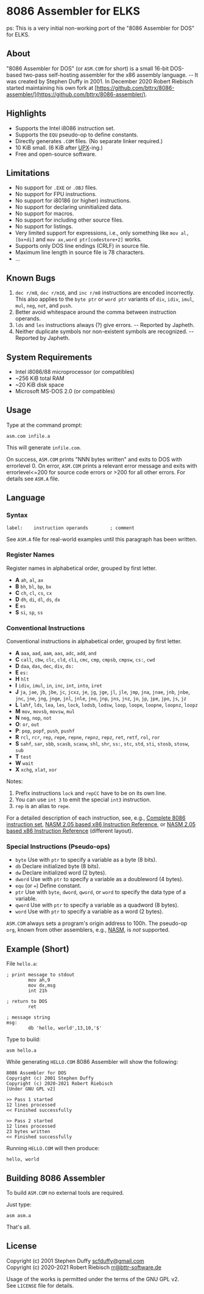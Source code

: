 # 8086 Assembler for ELKS

ps: This is a very initial non-working port of the "8086 Assembler for DOS" for ELKS.

## About

"8086 Assembler for DOS" (or `ASM.COM` for short) is a small 16-bit DOS-based
two-pass self-hosting assembler for the x86 assembly language. -- It was
created by Stephen Duffy in 2001. In December 2020 Robert Riebisch started
maintaining his own fork at
[https://github.com/bttrx/8086-assembler/](https://github.com/bttrx/8086-assembler/).

## Highlights

* Supports the Intel i8086 instruction set.
* Supports the `EQU` pseudo-op to define constants.
* Directly generates `.COM` files. (No separate linker required.)
* 10 KiB small. (6 KiB after [UPX](https://upx.github.io/)-ing.)
* Free and open-source software.

## Limitations

* No support for `.EXE` or `.OBJ` files.
* No support for FPU instructions.
* No support for i80186 (or higher) instructions.
* No support for declaring uninitialized data.
* No support for macros.
* No support for including other source files.
* No support for listings.
* Very limited support for expressions, i.e., only something like
  `mov al,[bx+di]` and `mov ax,word ptr[codestore+2]` works.
* Supports only DOS line endings (CRLF) in source file.
* Maximum line length in source file is 78 characters.
* ...

## Known Bugs

1. `dec r/m8`, `dec r/m16`, and `inc r/m8` instructions are encoded
   incorrectly. This also applies to the `byte ptr` or `word ptr` variants of
   `div`, `idiv`, `imul`, `mul`, `neg`, `not`, and `push`.
2. Better avoid whitespace around the comma between instruction operands.
3. `lds` and `les` instructions always (?) give errors. -- Reported by Japheth.
4. Neither duplicate symbols nor non-existent symbols are recognized. --
   Reported by Japheth.

## System Requirements

* Intel i8086/88 microprocessor (or compatibles)
* ~256 KiB total RAM
* ~20 KiB disk space
* Microsoft MS-DOS 2.0 (or compatibles)

## Usage

Type at the command prompt:

    asm.com infile.a

This will generate `infile.com`.

On success, `ASM.COM` prints "NNN bytes written" and exits to DOS with
errorlevel 0. On error, `ASM.COM` prints a relevant error message and exits
with errorlevel<=200 for source code errors or >200 for all other errors. For
details see `ASM.A` file.

## Language

### Syntax

    label:    instruction operands        ; comment

See `ASM.A` file for real-world examples until this paragraph has been
written.

### Register Names

Register names in alphabetical order, grouped by first letter.

* **A** `ah`, `al`, `ax`
* **B** `bh`, `bl`, `bp`, `bx`
* **C** `ch`, `cl`, `cs`, `cx`
* **D** `dh`, `di`, `dl`, `ds`, `dx`
* **E** `es`
* **S** `si`, `sp`, `ss`

### Conventional Instructions

Conventional instructions in alphabetical order, grouped by first letter.

* **A** `aaa`, `aad`, `aam`, `aas`, `adc`, `add`, `and`
* **C** `call`, `cbw`, `clc`, `cld`, `cli`, `cmc`, `cmp`, `cmpsb`, `cmpsw`,
  `cs:`, `cwd`
* **D** `daa`, `das`, `dec`, `div`, `ds:`
* **E** `es:`
* **H** `hlt`
* **I** `idiv`, `imul`, `in`, `inc`, `int`, `into`, `iret`
* **J** `ja`, `jae`, `jb`, `jbe`, `jc`, `jcxz`, `je`, `jg`, `jge`, `jl`, `jle`,
  `jmp`, `jna`, `jnae`, `jnb`, `jnbe`, `jnc`, `jne`, `jng`, `jnge`, `jnl`,
  `jnle`, `jno`, `jnp`, `jns`, `jnz`, `jo`, `jp`, `jpe`, `jpo`, `js`, `jz`
* **L** `lahf`, `lds`, `lea`, `les`, `lock`, `lodsb`, `lodsw`, `loop`, `loope`,
  `loopne`, `loopnz`, `loopz`
* **M** `mov`, `movsb`, `movsw`, `mul`
* **N** `neg`, `nop`, `not`
* **O**: `or`, `out`
* **P**: `pop`, `popf`, `push`, `pushf`
* **R** `rcl`, `rcr`, `rep`, `repe`, `repne`, `repnz`, `repz`, `ret`, `retf`,
  `rol`, `ror`
* **S** `sahf`, `sar`, `sbb`, `scasb`, `scasw`, `shl`, `shr`, `ss:`, `stc`,
  `std`, `sti`, `stosb`, `stosw`, `sub`
* **T** `test`
* **W** `wait`
* **X** `xchg`, `xlat`, `xor`

Notes:

1. Prefix instructions `lock` and `repCC` have to be on its own line.
2. You can use `int 3` to emit the special `int3` instruction.
3. `rep` is an alias to `repe`.

For a detailed description of each instruction, see, e.g.,
[Complete 8086 instruction set](http://amb.osdn.io/phpamb.php?fname=lib/8086set.amb),
[NASM 2.05 based x86 Instruction Reference](http://amb.osdn.io/phpamb.php?fname=lib/insref.amb),
or [NASM 2.05 based x86 Instruction Reference](https://ulukai.org/ecm/insref.htm)
(different layout).

### Special Instructions (Pseudo-ops)

* `byte` Use with `ptr` to specify a variable as a byte (8 bits).
* `db` Declare initialized byte (8 bits).
* `dw` Declare initialized word (2 bytes).
* `dword` Use with `ptr` to specify a variable as a doubleword (4 bytes).
* `equ` (or `=`) Define constant.
* `ptr` Use with `byte`, `dword`, `qword`, or `word` to specify the data type
  of a variable.
* `qword` Use with `ptr` to specify a variable as a quadword (8 bytes).
* `word` Use with `ptr` to specify a variable as a word (2 bytes).

`ASM.COM` always sets a program's origin address to 100h. The pseudo-op `org`,
known from other assemblers, e.g., [NASM](https://www.nasm.us/), is *not*
supported.

## Example (Short)

File `hello.a`:

```
; print message to stdout
        mov ah,9
        mov dx,msg
        int 21h

; return to DOS
        ret

; message string
msg:
        db 'hello, world',13,10,'$'
```

Type to build:

    asm hello.a

While generating `HELLO.COM` 8086 Assembler will show the following:

```
8086 Assembler for DOS
Copyright (c) 2001 Stephen Duffy
Copyright (c) 2020-2021 Robert Riebisch
[Under GNU GPL v2]

>> Pass 1 started
12 lines processed
<< Finished successfully

>> Pass 2 started
12 lines processed
23 bytes written
<< Finished successfully

```

Running `HELLO.COM` will then produce:

```
hello, world

```

## Building 8086 Assembler

To build `ASM.COM` no external tools are required.

Just type:

    asm asm.a

That's all.

## License

Copyright (c) 2001 Stephen Duffy <scfduffy@gmail.com>  
Copyright (c) 2020-2021 Robert Riebisch <rr@bttr-software.de>

Usage of the works is permitted under the terms of the GNU GPL v2.  
See `LICENSE` file for details.
